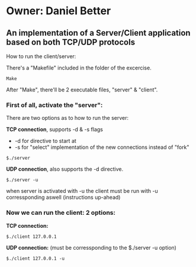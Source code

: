 # Owner: Daniel Better
## An implementation of a Server/Client application based on both TCP/UDP protocols

How to run the client/server:

There's a "Makefile" included in the folder of the excercise.
```
Make
```

After "Make", there'll be 2 executable files, "server" & "client".

### First of all, activate the "server":
There are two options as to how to run the server:


**TCP connection**, supports -d & -s flags
  * -d for directive to start at
  * -s for "select" implementation of the new connections instead of "fork"
```
$./server
```
**UDP connection**, also supports the -d directive.
```
$./server -u
```


when server is activated with -u the client must be run with -u corressponding aswell (instructions up-ahead)

### Now we can run the client: 2 options:
**TCP connection:**
```
$./client 127.0.0.1
``` 
**UDP connection:** (must be corressponding to the $./server -u option)
```
$./client 127.0.0.1 -u
```
